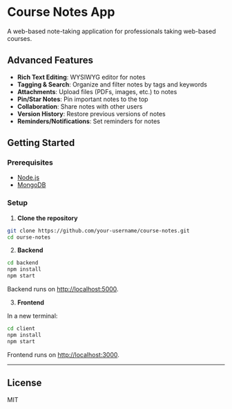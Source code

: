 # Course Notes App

A web-based note-taking application for professionals taking web-based courses.

## Advanced Features

- **Rich Text Editing**: WYSIWYG editor for notes
- **Tagging & Search**: Organize and filter notes by tags and keywords
- **Attachments**: Upload files (PDFs, images, etc.) to notes
- **Pin/Star Notes**: Pin important notes to the top
- **Collaboration**: Share notes with other users
- **Version History**: Restore previous versions of notes
- **Reminders/Notifications**: Set reminders for notes

## Getting Started

### Prerequisites

- [Node.js](https://nodejs.org/)
- [MongoDB](https://www.mongodb.com/)

### Setup

1. **Clone the repository**

```sh
git clone https://github.com/your-username/course-notes.git
cd ourse-notes
```

2. **Backend**

```sh
cd backend
npm install
npm start
```

Backend runs on [http://localhost:5000](http://localhost:5000).

3. **Frontend**

In a new terminal:

```sh
cd client
npm install
npm start
```

Frontend runs on [http://localhost:3000](http://localhost:3000).

---

## License

MIT
